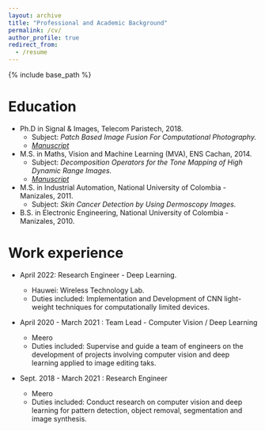 ```yaml
---
layout: archive
title: "Professional and Academic Background"
permalink: /cv/
author_profile: true
redirect_from:
  - /resume
---
```


{% include base_path %}

Education
======
* Ph.D in Signal & Images, Telecom Paristech, 2018.
  * Subject: <em> Patch Based Image Fusion For Computational Photography.</em>
  * <a href="https://github.com/ocampobl/home/blob/master/files/paper1.pdf" download>
      <em> Manuscript </em>
    </a>
* M.S. in Maths, Vision and Machine Learning (MVA), ENS Cachan, 2014.
  * Subject: <em> Decomposition Operators for the Tone Mapping of High Dynamic Range Images.</em>
  * <a href="https://github.com/ocampobl/home/blob/master/files/paper1.pdf" download>
      <em> Manuscript </em>
    </a>
* M.S. in Industrial Automation, National University of Colombia - Manizales, 2011.
  * Subject: <em> Skin Cancer Detection by Using Dermoscopy Images.</em>
* B.S. in Electronic Engineering, National University of Colombia - Manizales, 2010.

Work experience
======
* April 2022: Research Engineer - Deep Learning.
  * Hauwei: Wireless Technology Lab.
  * Duties included: Implementation and Development of CNN light-weight techniques for computationally limited devices.

* April 2020 - March 2021 : Team Lead - Computer Vision / Deep Learning
  * Meero
  * Duties included: Supervise and guide a team of engineers on the development of projects involving computer vision and deep learning applied to image editing taks.

* Sept. 2018 - March 2021 : Research Engineer
  * Meero
  * Duties included: Conduct research on computer vision and deep learning for pattern detection, object removal, segmentation and image synthesis.
 
<!--
Skills
======
* Skill 1
* Skill 2
  * Sub-skill 2.1
  * Sub-skill 2.2
  * Sub-skill 2.3
* Skill 3

Publications
======
  <ul>{% for post in site.publications %}
    {% include archive-single-cv.html %}
  {% endfor %}</ul>
  
Talks
======
  <ul>{% for post in site.talks %}
    {% include archive-single-talk-cv.html %}
  {% endfor %}</ul>
  
Teaching
======
  <ul>{% for post in site.teaching %}
    {% include archive-single-cv.html %}
  {% endfor %}</ul>
  
Service and leadership
======
* Currently signed in to 43 different slack teams
-->
